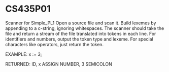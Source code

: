 # CS435P01 
Scanner for Simple_PL1
Open a source file and scan it. Build lexemes by appending to a c-string, ignoring whitespaces.
The scanner should take the file and return a stream of the file translated into tokens in each line. 
For identifiers and numbers, output the token type and lexeme.
For special characters like operators, just return the token.

EXAMPLE:
  x := 3; 

RETURNED:
  ID, x
  ASSIGN
  NUMBER, 3
  SEMICOLON
